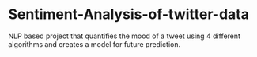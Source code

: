 # Sentiment-Analysis-of-twitter-data
NLP based project that quantifies the mood of a tweet using 4 different algorithms and creates a model for future prediction.
